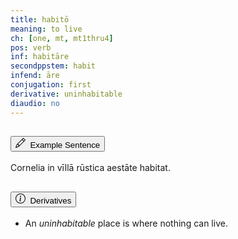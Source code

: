 ```yaml
---
title: habitō
meaning: to live
ch: [one, mt, mt1thru4]
pos: verb
inf: habitāre
secondppstem: habit
infend: āre
conjugation: first
derivative: uninhabitable
diaudio: no
---
```

<div class="accordion caro-accordion" id="habito">
    <div class="accordion-item">
          <h2 class="accordion-header">
            <button class="accordion-button collapsed" type="button" data-bs-toggle="collapse" data-bs-target="#habito1" aria-expanded="false" aria-controls="habito1">
              <svg xmlns="http://www.w3.org/2000/svg" width="16" height="16" fill="currentColor" class="bi bi-pencil" viewBox="0 0 16 16"><path d="M12.146.146a.5.5 0 0 1 .708 0l3 3a.5.5 0 0 1 0 .708l-10 10a.5.5 0 0 1-.168.11l-5 2a.5.5 0 0 1-.65-.65l2-5a.5.5 0 0 1 .11-.168zM11.207 2.5 13.5 4.793 14.793 3.5 12.5 1.207zm1.586 3L10.5 3.207 4 9.707V10h.5a.5.5 0 0 1 .5.5v.5h.5a.5.5 0 0 1 .5.5v.5h.293zm-9.761 5.175-.106.106-1.528 3.821 3.821-1.528.106-.106A.5.5 0 0 1 5 12.5V12h-.5a.5.5 0 0 1-.5-.5V11h-.5a.5.5 0 0 1-.468-.325"/>
</svg>&#160; Example Sentence
            </button>
          </h2>
          <div id="habito1" class="accordion-collapse collapse">
            <div class="accordion-body">
              Cornelia 
              <a data-bs-toggle="tooltip" data-bs-title="in">in</a> 
                <a data-bs-toggle="tooltip" data-bs-title="house">vīllā</a> 
                <a data-bs-toggle="tooltip" data-bs-title="country">rūstica</a>
                <a data-bs-toggle="tooltip" data-bs-title="in the summer">aestāte</a>
                <span class="{{ page.pos }}-underline"><a data-bs-toggle="tooltip" data-bs-title="lives">habitat.</a></span>
            </div>
          </div>
        </div>
        <div class="accordion-item">
          <h2 class="accordion-header">
            <button class="accordion-button collapsed" type="button" data-bs-toggle="collapse" data-bs-target="#habito2" aria-expanded="false" aria-controls="habito2">
              <svg xmlns="http://www.w3.org/2000/svg" width="16" height="16" fill="currentColor" class="bi bi-info-circle" viewBox="0 0 16 16">
  <path d="M8 15A7 7 0 1 1 8 1a7 7 0 0 1 0 14m0 1A8 8 0 1 0 8 0a8 8 0 0 0 0 16"/>
  <path d="m8.93 6.588-2.29.287-.082.38.45.083c.294.07.352.176.288.469l-.738 3.468c-.194.897.105 1.319.808 1.319.545 0 1.178-.252 1.465-.598l.088-.416c-.2.176-.492.246-.686.246-.275 0-.375-.193-.304-.533zM9 4.5a1 1 0 1 1-2 0 1 1 0 0 1 2 0"/>
</svg>&#160; Derivatives
            </button>
          </h2>
          <div id="habito2" class="accordion-collapse collapse">
            <div class="accordion-body">
            <ul class="text-start">
             <li>An <em>uninhabitable</em> place is where nothing can live.</li>
            </ul>
            </div>
          </div>
        </div>
    </div>